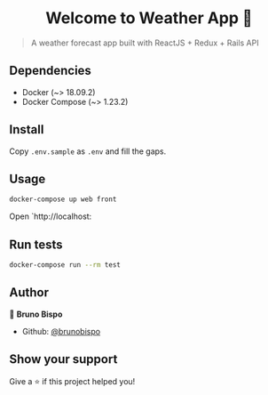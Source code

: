 <h1 align="center">Welcome to Weather App 👋</h1>

> A weather forecast app built with ReactJS + Redux + Rails API

## Dependencies

* Docker (~> 18.09.2)
* Docker Compose (~> 1.23.2)

## Install

Copy `.env.sample` as `.env` and fill the gaps. 

## Usage

```sh
docker-compose up web front
```

Open `http://localhost:

## Run tests

```sh
docker-compose run --rm test
```

## Author

👤 **Bruno Bispo**

* Github: [@brunobispo](https://github.com/brunobispo)

## Show your support

Give a ⭐️ if this project helped you!
